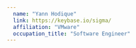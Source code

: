 ```yaml
---
  name: "Yann Hodique"
  link: https://keybase.io/sigma/
  affiliation: "VMware"
  occupation_title: "Software Engineer"
---
```

